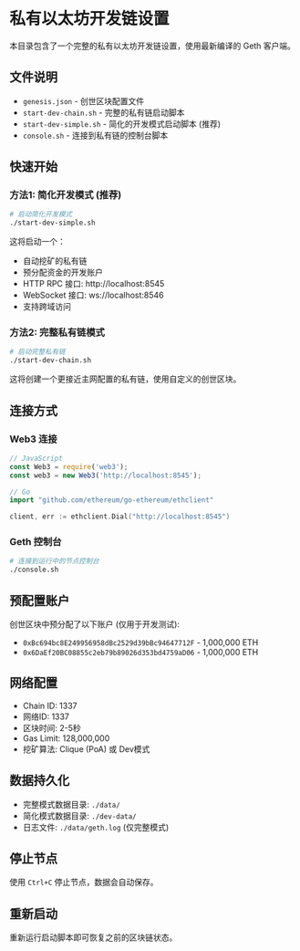 # 私有以太坊开发链设置

本目录包含了一个完整的私有以太坊开发链设置，使用最新编译的 Geth 客户端。

## 文件说明

- `genesis.json` - 创世区块配置文件
- `start-dev-chain.sh` - 完整的私有链启动脚本
- `start-dev-simple.sh` - 简化的开发模式启动脚本 (推荐)
- `console.sh` - 连接到私有链的控制台脚本

## 快速开始

### 方法1: 简化开发模式 (推荐)

```bash
# 启动简化开发模式
./start-dev-simple.sh
```

这将启动一个：
- 自动挖矿的私有链
- 预分配资金的开发账户
- HTTP RPC 接口: http://localhost:8545
- WebSocket 接口: ws://localhost:8546
- 支持跨域访问

### 方法2: 完整私有链模式

```bash
# 启动完整私有链
./start-dev-chain.sh
```

这将创建一个更接近主网配置的私有链，使用自定义的创世区块。

## 连接方式

### Web3 连接
```javascript
// JavaScript
const Web3 = require('web3');
const web3 = new Web3('http://localhost:8545');
```

```go
// Go
import "github.com/ethereum/go-ethereum/ethclient"

client, err := ethclient.Dial("http://localhost:8545")
```

### Geth 控制台
```bash
# 连接到运行中的节点控制台
./console.sh
```

## 预配置账户

创世区块中预分配了以下账户 (仅用于开发测试):

- `0xBc694bc8E249956958dBc2529d39bBc94647712F` - 1,000,000 ETH
- `0x6DaEf20BC08855c2eb79b89026d353bd4759aD06` - 1,000,000 ETH

## 网络配置

- Chain ID: 1337
- 网络ID: 1337
- 区块时间: 2-5秒
- Gas Limit: 128,000,000
- 挖矿算法: Clique (PoA) 或 Dev模式

## 数据持久化

- 完整模式数据目录: `./data/`
- 简化模式数据目录: `./dev-data/`
- 日志文件: `./data/geth.log` (仅完整模式)

## 停止节点

使用 `Ctrl+C` 停止节点，数据会自动保存。

## 重新启动

重新运行启动脚本即可恢复之前的区块链状态。
